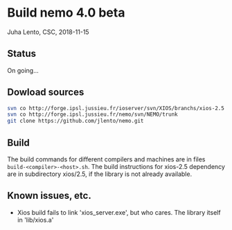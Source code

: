 # Build nemo 4.0 beta

Juha Lento, CSC, 2018-11-15

## Status

On going...

## Dowload sources

```bash
svn co ​http://forge.ipsl.jussieu.fr/ioserver/svn/XIOS/branchs/xios-2.5
svn co http://forge.ipsl.jussieu.fr/nemo/svn/NEMO/trunk
git clone https://github.com/jlento/nemo.git
```

## Build

The build commands for different compilers and machines are in files
`build-<compiler>-<host>.sh`. The build instructions for xios-2.5 dependency are
in subdirectory xios/2.5, if the library is not already available.

## Known issues, etc.

- Xios build fails to link 'xios_server.exe', but who cares. The library itself in 'lib/xios.a'
